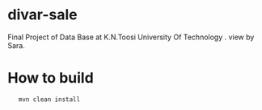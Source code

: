 # divar-sale
Final Project of Data Base at K.N.Toosi University Of Technology . view by Sara.

How to build
===

```
   mvn clean install
```
